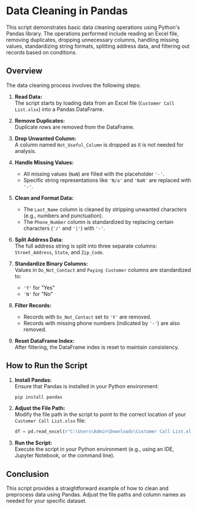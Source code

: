 
# Data Cleaning in Pandas

This script demonstrates basic data cleaning operations using Python's Pandas library. The operations performed include reading an Excel file, removing duplicates, dropping unnecessary columns, handling missing values, standardizing string formats, splitting address data, and filtering out records based on conditions.

## Overview

The data cleaning process involves the following steps:

1. **Read Data:**  
   The script starts by loading data from an Excel file (`Customer Call List.xlsx`) into a Pandas DataFrame.

2. **Remove Duplicates:**  
   Duplicate rows are removed from the DataFrame.

3. **Drop Unwanted Column:**  
   A column named `Not_Useful_Column` is dropped as it is not needed for analysis.

4. **Handle Missing Values:**  
   - All missing values (`NaN`) are filled with the placeholder `'-'`.
   - Specific string representations like `'N/a'` and `'NaN'` are replaced with `'-'`.

5. **Clean and Format Data:**  
   - The `Last_Name` column is cleaned by stripping unwanted characters (e.g., numbers and punctuation).
   - The `Phone_Number` column is standardized by replacing certain characters (`'/'` and `'|'`) with `'-'`.

6. **Split Address Data:**  
   The full address string is split into three separate columns: `Street_Address`, `State`, and `Zip_Code`.

7. **Standardize Binary Columns:**  
   Values in `Do_Not_Contact` and `Paying Customer` columns are standardized to:
   - `'Y'` for "Yes"
   - `'N'` for "No"

8. **Filter Records:**  
   - Records with `Do_Not_Contact` set to `'Y'` are removed.
   - Records with missing phone numbers (indicated by `'-'`) are also removed.

9. **Reset DataFrame Index:**  
   After filtering, the DataFrame index is reset to maintain consistency.

## How to Run the Script

1. **Install Pandas:**  
   Ensure that Pandas is installed in your Python environment:
   ```bash
   pip install pandas
   ```

2. **Adjust the File Path:**  
   Modify the file path in the script to point to the correct location of your `Customer Call List.xlsx` file:
   ```python
   df = pd.read_excel(r"C:\Users\Admin\Downloads\Customer Call List.xlsx")
   ```

3. **Run the Script:**  
   Execute the script in your Python environment (e.g., using an IDE, Jupyter Notebook, or the command line).


## Conclusion

This script provides a straightforward example of how to clean and preprocess data using Pandas. Adjust the file paths and column names as needed for your specific dataset.

